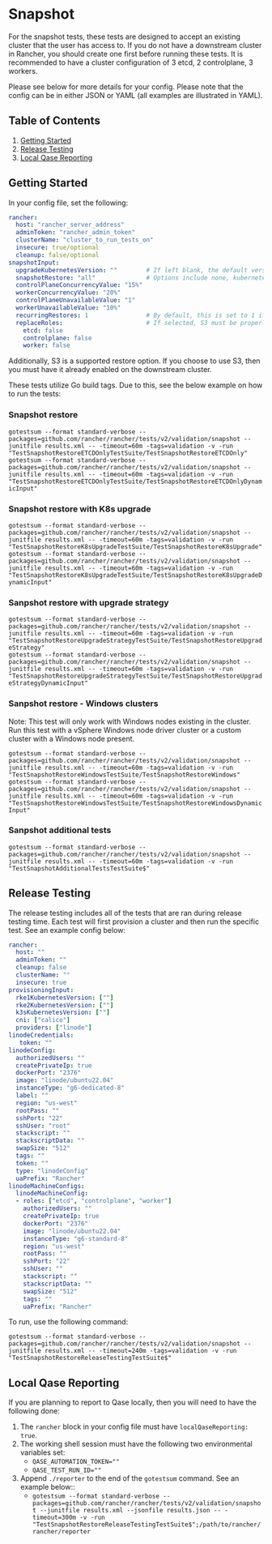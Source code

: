 # Snapshot

For the snapshot tests, these tests are designed to accept an existing cluster that the user has access to. If you do not have a downstream cluster in Rancher, you should create one first before running these tests. It is recommended to have a cluster configuration of 3 etcd, 2 controlplane, 3 workers.

Please see below for more details for your config. Please note that the config can be in either JSON or YAML (all examples are illustrated in YAML).

## Table of Contents
1. [Getting Started](#Getting-Started)
2. [Release Testing](#Release-Testing)
3. [Local Qase Reporting](#Local-Qase-Reporting)

## Getting Started
In your config file, set the following:
```yaml
rancher:
  host: "rancher_server_address"
  adminToken: "rancher_admin_token"
  clusterName: "cluster_to_run_tests_on"
  insecure: true/optional
  cleanup: false/optional
snapshotInput:
  upgradeKubernetesVersion: ""        # If left blank, the default version in Rancher will be used.
  snapshotRestore: "all"              # Options include none, kubernetesVersion, all. Option 'none' means that only the etcd will be restored.
  controlPlaneConcurrencyValue: "15%"
  workerConcurrencyValue: "20%"
  controlPlaneUnavailableValue: "1"
  workerUnavailableValue: "10%"
  recurringRestores: 1                # By default, this is set to 1 if this field is not included in the config.
  replaceRoles:                       # If selected, S3 must be properly configured on the cluster. This test is specific to S3 etcd snapshots.
    etcd: false
    controlplane: false
    worker: false
```

Additionally, S3 is a supported restore option. If you choose to use S3, then you must have it already enabled on the downstream cluster.

These tests utilize Go build tags. Due to this, see the below example on how to run the tests:

### Snapshot restore
`gotestsum --format standard-verbose --packages=github.com/rancher/rancher/tests/v2/validation/snapshot --junitfile results.xml -- -timeout=60m -tags=validation -v -run "TestSnapshotRestoreETCDOnlyTestSuite/TestSnapshotRestoreETCDOnly"` \
`gotestsum --format standard-verbose --packages=github.com/rancher/rancher/tests/v2/validation/snapshot --junitfile results.xml -- -timeout=60m -tags=validation -v -run "TestSnapshotRestoreETCDOnlyTestSuite/TestSnapshotRestoreETCDOnlyDynamicInput"`

### Snapshot restore with K8s upgrade
`gotestsum --format standard-verbose --packages=github.com/rancher/rancher/tests/v2/validation/snapshot --junitfile results.xml -- -timeout=60m -tags=validation -v -run "TestSnapshotRestoreK8sUpgradeTestSuite/TestSnapshotRestoreK8sUpgrade"` \
`gotestsum --format standard-verbose --packages=github.com/rancher/rancher/tests/v2/validation/snapshot --junitfile results.xml -- -timeout=60m -tags=validation -v -run "TestSnapshotRestoreK8sUpgradeTestSuite/TestSnapshotRestoreK8sUpgradeDynamicInput"`

### Sanpshot restore with upgrade strategy
`gotestsum --format standard-verbose --packages=github.com/rancher/rancher/tests/v2/validation/snapshot --junitfile results.xml -- -timeout=60m -tags=validation -v -run "TestSnapshotRestoreUpgradeStrategyTestSuite/TestSnapshotRestoreUpgradeStrategy"` \
`gotestsum --format standard-verbose --packages=github.com/rancher/rancher/tests/v2/validation/snapshot --junitfile results.xml -- -timeout=60m -tags=validation -v -run "TestSnapshotRestoreUpgradeStrategyTestSuite/TestSnapshotRestoreUpgradeStrategyDynamicInput"`

### Sanpshot restore - Windows clusters
Note: This test will only work with Windows nodes existing in the cluster. Run this test with a vSphere Windows node driver cluster or a custom cluster with a Windows node present.

`gotestsum --format standard-verbose --packages=github.com/rancher/rancher/tests/v2/validation/snapshot --junitfile results.xml -- -timeout=60m -tags=validation -v -run "TestSnapshotRestoreWindowsTestSuite/TestSnapshotRestoreWindows"` \
`gotestsum --format standard-verbose --packages=github.com/rancher/rancher/tests/v2/validation/snapshot --junitfile results.xml -- -timeout=60m -tags=validation -v -run "TestSnapshotRestoreWindowsTestSuite/TestSnapshotRestoreWindowsDynamicInput"`

### Sanpshot additional tests
`gotestsum --format standard-verbose --packages=github.com/rancher/rancher/tests/v2/validation/snapshot --junitfile results.xml -- -timeout=60m -tags=validation -v -run "TestSnapshotAdditionalTestsTestSuite$"`

## Release Testing
The release testing includes all of the tests that are ran during release testing time. Each test will first provision a cluster and then run the specific test. See an example config below:

```yaml
rancher:
  host: ""
  adminToken: ""
  cleanup: false
  clusterName: ""
  insecure: true
provisioningInput:
  rke1KubernetesVersion: [""]
  rke2KubernetesVersion: [""]
  k3sKubernetesVersion: [""]
  cni: ["calico"]
  providers: ["linode"]
linodeCredentials:
   token: ""
linodeConfig:
  authorizedUsers: ""
  createPrivateIp: true
  dockerPort: "2376"
  image: "linode/ubuntu22.04"
  instanceType: "g6-dedicated-8"
  label: ""
  region: "us-west"
  rootPass: ""
  sshPort: "22"
  sshUser: "root"
  stackscript: ""
  stackscriptData: ""
  swapSize: "512"
  tags: ""
  token: ""
  type: "linodeConfig"
  uaPrefix: "Rancher"
linodeMachineConfigs:
  linodeMachineConfig:
  - roles: ["etcd", "controlplane", "worker"]
    authorizedUsers: ""
    createPrivateIp: true
    dockerPort: "2376"
    image: "linode/ubuntu22.04"
    instanceType: "g6-standard-8"
    region: "us-west"
    rootPass: ""
    sshPort: "22"
    sshUser: ""
    stackscript: ""
    stackscriptData: ""
    swapSize: "512"
    tags: ""
    uaPrefix: "Rancher"
```

To run, use the following command:

`gotestsum --format standard-verbose --packages=github.com/rancher/rancher/tests/v2/validation/snapshot --junitfile results.xml -- -timeout=240m -tags=validation -v -run "TestSnapshotRestoreReleaseTestingTestSuite$"`

## Local Qase Reporting
If you are planning to report to Qase locally, then you will need to have the following done:
1. The `rancher` block in your config file must have `localQaseReporting: true`.
2. The working shell session must have the following two environmental variables set:
     - `QASE_AUTOMATION_TOKEN=""`
     - `QASE_TEST_RUN_ID=""`
3. Append `./reporter` to the end of the `gotestsum` command. See an example below::
     - `gotestsum --format standard-verbose --packages=github.com/rancher/rancher/tests/v2/validation/snapshot --junitfile results.xml --jsonfile results.json -- -timeout=300m -v -run "TestSnapshotRestoreReleaseTestingTestSuite$";/path/to/rancher/rancher/reporter`